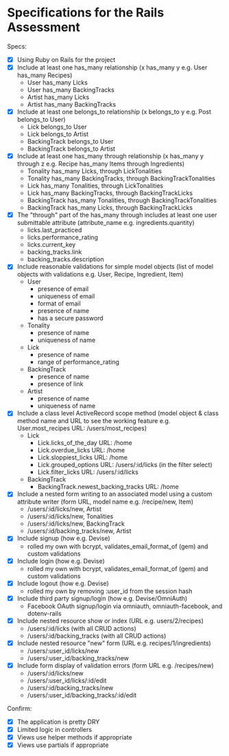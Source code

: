 # Specifications for the Rails Assessment

Specs:
- [x] Using Ruby on Rails for the project
- [x] Include at least one has_many relationship (x has_many y e.g. User has_many Recipes)
  - User has_many Licks
  - User has_many BackingTracks
  - Artist has_many Licks
  - Artist has_many BackingTracks
- [x] Include at least one belongs_to relationship (x belongs_to y e.g. Post belongs_to User)
  - Lick belongs_to User
  - Lick belongs_to Artist
  - BackingTrack belongs_to User
  - BackingTrack belongs_to Artist
- [x] Include at least one has_many through relationship (x has_many y through z e.g. Recipe has_many Items through Ingredients)
  - Tonality has_many Licks, through LickTonalities
  - Tonality has_many BackingTracks, through BackingTrackTonalities
  - Lick has_many Tonalities, through LickTonalities
  - Lick has_many BackingTracks, through BackingTrackLicks
  - BackingTrack has_many Tonalities, through BackingTrackTonalities
  - BackingTrack has_many Licks, through BackingTrackLicks
- [x] The "through" part of the has_many through includes at least one user submittable attribute (attribute_name e.g. ingredients.quantity)
  - licks.last_practiced
  - licks.performance_rating
  - licks.current_key
  - backing_tracks.link
  - backing_tracks.description
- [x] Include reasonable validations for simple model objects (list of model objects with validations e.g. User, Recipe, Ingredient, Item)
  - User
    - presence of email
    - uniqueness of email
    - format of email
    - presence of name
    - has a secure password
  - Tonality
    - presence of name
    - uniqueness of name
  - Lick
    - presence of name
    - range of performance_rating
  - BackingTrack
    - presence of name
    - presence of link
  - Artist
    - presence of name
    - uniqueness of name
- [x] Include a class level ActiveRecord scope method (model object & class method name and URL to see the working feature e.g. User.most_recipes URL: /users/most_recipes)
  - Lick
    - Lick.licks_of_the_day URL: /home
    - Lick.overdue_licks URL: /home
    - Lick.sloppiest_licks URL: /home
    - Lick.grouped_options URL: /users/:id/licks (in the filter select)
    - Lick.filter_licks URL: /users/:id/licks
  - BackingTrack
    - BackingTrack.newest_backing_tracks URL: /home
- [x] Include a nested form writing to an associated model using a custom attribute writer (form URL, model name e.g. /recipe/new, Item)
  - /users/:id/licks/new, Artist
  - /users/:id/licks/new, Tonalities
  - /users/:id/licks/new, BackingTrack
  - /users/:id/backing_tracks/new, Artist
- [x] Include signup (how e.g. Devise)
  - rolled my own with bcrypt, validates_email_format_of (gem) and custom validations
- [x] Include login (how e.g. Devise)
  - rolled my own with bcrypt, validates_email_format_of (gem) and custom validations
- [x] Include logout (how e.g. Devise)
  - rolled my own by removing :user_id from the session hash
- [x] Include third party signup/login (how e.g. Devise/OmniAuth)
  - Facebook OAuth signup/login via omniauth, omniauth-facebook, and dotenv-rails
- [x] Include nested resource show or index (URL e.g. users/2/recipes)
  - /users/:id/licks (with all CRUD actions)
  - /users/:id/backing_tracks (with all CRUD actions)
- [x] Include nested resource "new" form (URL e.g. recipes/1/ingredients)
  - /users/:user_id/licks/new
  - /users/:user_id/backing_tracks/new
- [x] Include form display of validation errors (form URL e.g. /recipes/new)
  - /users/:id/licks/new
  - /users/:user_id/licks/:id/edit
  - /users/:id/backing_tracks/new
  - /users/:user_id/backing_tracks/:id/edit

Confirm:
- [x] The application is pretty DRY
- [x] Limited logic in controllers
- [x] Views use helper methods if appropriate
- [x] Views use partials if appropriate
